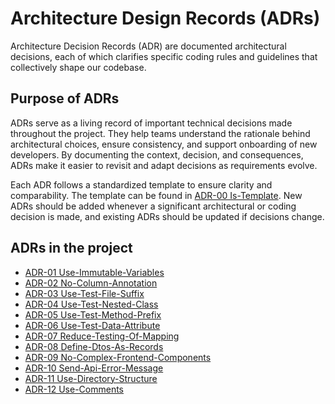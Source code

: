 # Architecture Design Records (ADRs)

Architecture Decision Records (ADR) are documented architectural decisions, each of which clarifies specific coding rules and guidelines that collectively shape
our codebase.

## Purpose of ADRs

ADRs serve as a living record of important technical decisions made throughout the project. They help teams understand the rationale behind architectural
choices, ensure consistency, and support onboarding of new developers. By documenting the context, decision, and consequences, ADRs make it easier to revisit
and adapt decisions as requirements evolve.

Each ADR follows a standardized template to ensure clarity and comparability. The template can be found in [ADR-00 Is-Template](./adr/00-is-template). New ADRs
should be added whenever a significant architectural or coding decision is made, and existing ADRs should be updated if decisions change.

## ADRs in the project

- [ADR-01 Use-Immutable-Variables](./adr/01-use-immutable-variables)
- [ADR-02 No-Column-Annotation](./adr/02-no-column-annotation)
- [ADR-03 Use-Test-File-Suffix](./adr/03-use-test-file-suffix)
- [ADR-04 Use-Test-Nested-Class](./adr/04-use-test-nested-class)
- [ADR-05 Use-Test-Method-Prefix](./adr/05-use-test-method-prefix)
- [ADR-06 Use-Test-Data-Attribute](./adr/06-use-test-data-attribute)
- [ADR-07 Reduce-Testing-Of-Mapping](./adr/07-reduce-testing-of-mapping)
- [ADR-08 Define-Dtos-As-Records](./adr/08-define-dtos-as-records)
- [ADR-09 No-Complex-Frontend-Components](./adr/09-no-complex-frontend-components)
- [ADR-10 Send-Api-Error-Message](./adr/10-send-api-error-message)
- [ADR-11 Use-Directory-Structure](./adr/11-use-directory-structure)
- [ADR-12 Use-Comments](./adr/12-use-comments)
